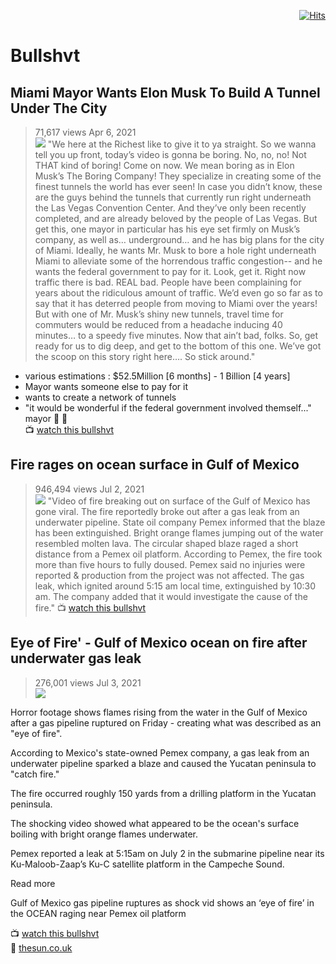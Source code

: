 <div align="right">
 
[![Hits](https://hits.seeyoufarm.com/api/count/incr/badge.svg?url=https%3A%2F%2Fgithub.com%2FUnderground-Railroad%2FmagnificentMammals%2Fblob%2Fmain%2FbrainDump%2Fbullshvt.md&count_bg=%23FF00ED&title_bg=%23FF00ED&icon=reverbnation.svg&icon_color=%23E7E7E7&title=hits&edge_flat=false)](https://hits.seeyoufarm.com)
 
</div>

# Bullshvt

## Miami Mayor Wants Elon Musk To Build A Tunnel Under The City
> 71,617 views Apr 6, 2021 <br>
![](https://cdn.discordapp.com/attachments/913918246246297613/931487690694754305/unknown.png)
> "We here at the Richest like to give it to ya straight.  So we wanna tell you up front, today’s video is gonna be boring.  No, no, no!  Not THAT kind of boring!  Come on now.  We mean boring as in Elon Musk’s The Boring Company!  They specialize in creating some of the finest tunnels the world has ever seen!  In case you didn’t know, these are the guys behind the tunnels that currently run right underneath the Las Vegas Convention Center.  And they’ve only been recently completed, and are already beloved by the people of Las Vegas.  But get this, one mayor in particular has his eye set firmly on Musk’s company, as well as… underground… and he has big plans for the city of Miami.  Ideally, he wants Mr. Musk to bore a hole right underneath Miami to alleviate some of the horrendous traffic congestion-- and he wants the federal government to pay for it.  Look, get it.  Right now traffic there is bad.  REAL bad.  People have been complaining for years about the ridiculous amount of traffic.  We’d even go so far as to say that it has deterred people from moving to Miami over the years!  But with one of Mr. Musk’s shiny new tunnels, travel time for commuters would be reduced from a headache inducing 40 minutes… to a speedy five minutes.  Now that ain’t bad, folks.  So, get ready for us to dig deep, and get to the bottom of this one.  We’ve got the scoop on this story right here…. So stick around."
+ various estimations : $52.5Million [6 months] - 1 Billion [4 years]
+ Mayor wants someone else to pay for it
+ wants to create  a network of tunnels
+ "it would be wonderful if the federal government involved themself..." mayor 💩 💩 <br>
📺 [watch this bullshvt](https://www.youtube.com/watch?v=x9aNpWvlmWc)


## Fire rages on ocean surface in Gulf of Mexico
> 946,494 views Jul 2, 2021 <br>
![](https://cdn.discordapp.com/attachments/913918246246297613/931486380104777728/unknown.png)
> "Video of fire breaking out on surface of the Gulf of Mexico has gone viral. The fire reportedly broke out after a gas leak from an underwater pipeline. State oil company Pemex informed that the blaze has been extinguished. Bright orange flames jumping out of the water resembled molten lava. The circular shaped blaze raged a short distance from a Pemex oil platform. According to Pemex, the fire took more than five hours to fully doused. Pemex said no injuries were reported & production from the project was not affected. The gas leak, which ignited around 5:15 am local time, extinguished by 10:30 am. The company added that it would investigate the cause of the fire."
📺 [watch this bullshvt](https://www.youtube.com/watch?v=BhLFIiWxsc8)

## Eye of Fire' - Gulf of Mexico ocean on fire after underwater gas leak 
> 276,001 views Jul 3, 2021 <br>
![](https://cdn.discordapp.com/attachments/913918246246297613/931488371832934430/unknown.png)

Horror footage shows flames rising from the water in the Gulf of Mexico after a gas pipeline ruptured on Friday - creating what was described as an "eye of fire".

According to Mexico's state-owned Pemex company, a gas leak from an underwater pipeline sparked a blaze and caused the Yucatan peninsula to "catch fire."

The fire occurred roughly 150 yards from a drilling platform in the Yucatan peninsula.

The shocking video showed what appeared to be the ocean's surface boiling with bright orange flames underwater.

Pemex reported a leak at 5:15am on July 2 in the submarine pipeline near its Ku-Maloob-Zaap’s Ku-C satellite platform in the Campeche Sound.

Read more

Gulf of Mexico gas pipeline ruptures as shock vid shows an ‘eye of fire’ in the OCEAN raging near Pemex oil platform

📺 [watch this bullshvt](https://www.youtube.com/watch?v=lesYCcgsGWA)<br>
📰 [thesun.co.uk](https://www.youtube.com/redirect?event=video_description&redir_token=QUFFLUhqbFdzT2NUUlNPdU4wdDdwRWlnblVFTHlRRldmUXxBQ3Jtc0ttWkpzcW9pblJPVWJGU2h2MjNCQ3U4VzNiV2JaelRLajYzcEtrMXFBaDZ2Rmh5Zl9ESHdmb1JVU3dhamJDdDUwV2hWYzk1WmhfQ3pCTTBzakdJcDAxNm9aYVlROUkySXN4QVlfWDZBaG8zLXlKWUUtQQ&q=https%3A%2F%2Fwww.thesun.co.uk%2Fnews%2F15477174%2Fgulf-of-mexico-eye-of-fire%2F)
